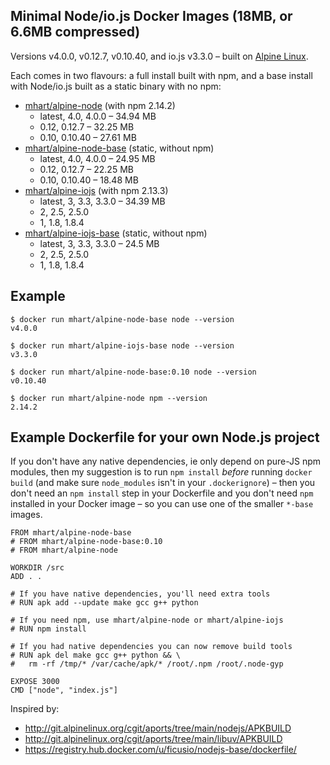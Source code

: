 Minimal Node/io.js Docker Images (18MB, or 6.6MB compressed)
------------------------------------------------------------

Versions v4.0.0, v0.12.7, v0.10.40, and io.js v3.3.0 –
built on [Alpine Linux](http://alpinelinux.org/).

Each comes in two flavours: a full install built with npm, and a base install
with Node/io.js built as a static binary with no npm:

- [mhart/alpine-node](https://hub.docker.com/r/mhart/alpine-node/) (with npm 2.14.2)
  - latest, 4.0, 4.0.0 – 34.94 MB
  - 0.12, 0.12.7 – 32.25 MB
  - 0.10, 0.10.40 – 27.61 MB
- [mhart/alpine-node-base](https://hub.docker.com/r/mhart/alpine-node-base/) (static, without npm)
  - latest, 4.0, 4.0.0 – 24.95 MB
  - 0.12, 0.12.7 – 22.25 MB
  - 0.10, 0.10.40 – 18.48 MB
- [mhart/alpine-iojs](https://hub.docker.com/r/mhart/alpine-iojs/) (with npm 2.13.3)
  - latest, 3, 3.3, 3.3.0 – 34.39 MB
  - 2, 2.5, 2.5.0
  - 1, 1.8, 1.8.4
- [mhart/alpine-iojs-base](https://hub.docker.com/r/mhart/alpine-iojs-base/) (static, without npm)
  - latest, 3, 3.3, 3.3.0 – 24.5 MB
  - 2, 2.5, 2.5.0
  - 1, 1.8, 1.8.4

Example
-------

    $ docker run mhart/alpine-node-base node --version
    v4.0.0

    $ docker run mhart/alpine-iojs-base node --version
    v3.3.0

    $ docker run mhart/alpine-node-base:0.10 node --version
    v0.10.40

    $ docker run mhart/alpine-node npm --version
    2.14.2

Example Dockerfile for your own Node.js project
-----------------------------------------------

If you don't have any native dependencies, ie only depend on pure-JS npm
modules, then my suggestion is to run `npm install` *before* running
`docker build` (and make sure `node_modules` isn't in your `.dockerignore`) –
then you don't need an `npm install` step in your Dockerfile and you don't need
`npm` installed in your Docker image – so you can use one of the smaller
`*-base` images.

    FROM mhart/alpine-node-base
    # FROM mhart/alpine-node-base:0.10
    # FROM mhart/alpine-node

    WORKDIR /src
    ADD . .

    # If you have native dependencies, you'll need extra tools
    # RUN apk add --update make gcc g++ python

    # If you need npm, use mhart/alpine-node or mhart/alpine-iojs
    # RUN npm install

    # If you had native dependencies you can now remove build tools
    # RUN apk del make gcc g++ python && \
    #   rm -rf /tmp/* /var/cache/apk/* /root/.npm /root/.node-gyp

    EXPOSE 3000
    CMD ["node", "index.js"]

Inspired by:

- http://git.alpinelinux.org/cgit/aports/tree/main/nodejs/APKBUILD
- http://git.alpinelinux.org/cgit/aports/tree/main/libuv/APKBUILD
- https://registry.hub.docker.com/u/ficusio/nodejs-base/dockerfile/
